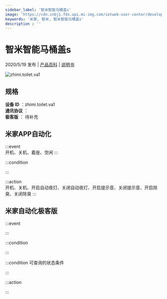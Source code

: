 ```yaml
---
sidebar_label: '智米智能马桶盖s'
image: 'https://cdn.cnbj1.fds.api.mi-img.com/iotweb-user-center/developer_16790476526657FGWZ93Q.png?GalaxyAccessKeyId=AKVGLQWBOVIRQ3XLEW&Expires=9223372036854775807&Signature=orKRaRp+lH1eOjd8j2rLVt/w+gE='
keywords: '米家, 智米, 智米智能马桶盖s'
description : ''
---
```

# 智米智能马桶盖s

2020/5/19 发布 | [产品百科](https://home.mi.com/webapp/content/baike/product/index.html?model=zhimi.toilet.va1/) | [说明书](https://home.mi.com/views/introduction.html?model=zhimi.toilet.va1&region=cn)

![zhimi.toilet.va1](https://cdn.cnbj1.fds.api.mi-img.com/iotweb-user-center/developer_16790476526657FGWZ93Q.png?GalaxyAccessKeyId=AKVGLQWBOVIRQ3XLEW&Expires=9223372036854775807&Signature=orKRaRp+lH1eOjd8j2rLVt/w+gE=)

## 规格  
> 
**设备 ID** ：zhimi.toilet.va1  
**通讯协议** ：  
**极客版**  ： 待补充 


## 米家APP自动化  

:::event  
开机、关机、着座、空闲
:::

:::condition  

:::

:::action   
开机、关机、开启自动夜灯、关闭自动夜灯、开启提示音、关闭提示音、开启除臭、关闭除臭
:::

## 米家自动化极客版  

:::event  

:::

:::condition  

:::

:::condition 可查询的状态条件  

:::

:::action  

:::

        
